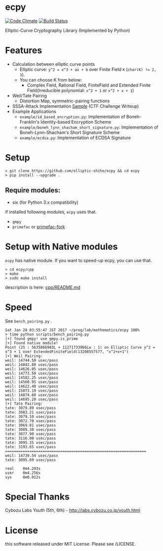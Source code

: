 # ecpy
[![Code Climate](https://codeclimate.com/github/elliptic-shiho/ecpy/badges/gpa.svg)](https://codeclimate.com/github/elliptic-shiho/ecpy)
[![Build Status](http://travis-ci.org/elliptic-shiho/ecpy.svg?branch=master)](https://travis-ci.org/elliptic-shiho/ecpy)

Elliptic-Curve Cryptography Library (Implemented by Python)

# Features
* Calculation between elliptic curve points
  - Elliptic curve\: `y^2 = x^3 + ax + b` over Finite Field `K` (`char(K) != 2, 3`).
  - You can choose K from below:
    + Complex Field, Rational Field, FiniteField and Extended Finite Field(Irreducible polynomial: `x^2 + 1` or `x^2 + x + 1`)
* Weil/Tate Pairing
  - Distortion Map, symmetric-pairing functions
* SSSA-Attack Implementation [Sample](https://gist.github.com/elliptic-shiho/40d42dbab87065e06d6c473ef93e244e) (CTF Challenge Writeup)
* Example Applications
  - `example/id_based_encryption.py`: Implementation of Boneh-Franklin's Identity-based Encryption Scheme
  - `example/boneh_lynn_shacham_short_signature.py`: Implementation of Boneh-Lynn-Shacham's Short Signature Scheme
  - `example/ecdsa.py`: Implementation of ECDSA Signature

# Setup

```
> git clone https://github.com/elliptic-shiho/ecpy && cd ecpy
> pip install --upgrade .
```

## Require modules:
* six (for Python 3.x compatibility)

if installed following modules, `ecpy` uses that.

* `gmpy`
* `primefac` or [primefac-fork](https://github.com/elliptic-shiho/primefac-fork/)

# Setup with Native modules
`ecpy` has native module. If you want to speed-up ecpy, you can use that.

```
> cd ecpy/cpp
> make
> sudo make install
```

description is here: [cpp/README.md](cpp/README.md)

# Speed
See `bench_pairing.py` .

```
Sat Jan 28 03:55:47 JST 2017 ~/prog/lab/mathematics/ecpy 100%
> time python scripts/bench_pairing.py
[+] found gmpy! use gmpy.is_prime
[+] Found native module!
Point (25 : 5635866983L + 11271733966Lw : 1) on Elliptic Curve y^2 = x^3 + 1 over ExtendedFiniteField(13208557577, "x^2+x+1")
[+] Weil Pairing: 
weil: 14744.50 usec/pass
weil: 14842.80 usec/pass
weil: 14626.05 usec/pass
weil: 14773.50 usec/pass
weil: 14582.25 usec/pass
weil: 14560.95 usec/pass
weil: 14622.40 usec/pass
weil: 15073.19 usec/pass
weil: 14874.60 usec/pass
weil: 14695.20 usec/pass
[+] Tate Pairing: 
tate: 3079.89 usec/pass
tate: 3083.21 usec/pass
tate: 3079.10 usec/pass
tate: 3072.70 usec/pass
tate: 3069.81 usec/pass
tate: 3089.30 usec/pass
tate: 3077.90 usec/pass
tate: 3116.00 usec/pass
tate: 3095.35 usec/pass
tate: 3193.65 usec/pass
================================================================
weil: 14739.54 usec/pass
tate: 3095.69 usec/pass

real    0m4.293s
user    0m4.256s
sys     0m0.012s
```

# Special Thanks
Cybozu Labs Youth (5th, 6th) - http://labs.cybozu.co.jp/youth.html

# License
this software released under MIT License. Please see /LICENSE.

